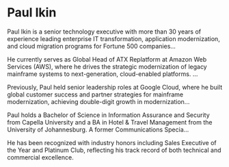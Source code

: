 # Paul Ikin

Paul Ikin is a senior technology executive with more than 30 years of experience leading enterprise IT transformation, application modernization, and cloud migration programs for Fortune 500 companies...

He currently serves as Global Head of ATX Replatform at Amazon Web Services (AWS), where he drives the strategic modernization of legacy mainframe systems to next-generation, cloud-enabled platforms. ...

Previously, Paul held senior leadership roles at Google Cloud, where he built global customer success and partner strategies for mainframe modernization, achieving double-digit growth in modernization...

Paul holds a Bachelor of Science in Information Assurance and Security from Capella University and a BA in Hotel & Travel Management from the University of Johannesburg. A former Communications Specia...

He has been recognized with industry honors including Sales Executive of the Year and Platinum Club, reflecting his track record of both technical and commercial excellence.